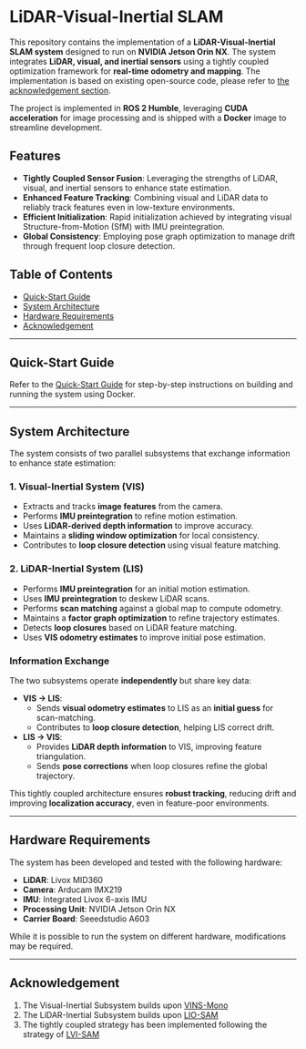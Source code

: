 
# LiDAR-Visual-Inertial SLAM

This repository contains the implementation of a **LiDAR-Visual-Inertial SLAM system** designed to run on **NVIDIA Jetson Orin NX**. The system integrates **LiDAR, visual, and inertial sensors** using a tightly coupled optimization framework for **real-time odometry and mapping**. The implementation is based on existing open-source code, please refer to [the acknowledgement section](#acknowledgement).

The project is implemented in **ROS 2 Humble**, leveraging **CUDA acceleration** for image processing and is shipped with a **Docker** image to streamline development.

## Features

-   **Tightly Coupled Sensor Fusion**: Leveraging the strengths of LiDAR, visual, and inertial sensors to enhance state estimation.
-   **Enhanced Feature Tracking**: Combining visual and LiDAR data to reliably track features even in low-texture environments.
-   **Efficient Initialization**: Rapid initialization achieved by integrating visual Structure-from-Motion (SfM) with IMU preintegration.
-   **Global Consistency**: Employing pose graph optimization to manage drift through frequent loop closure detection.

## Table of Contents

-   [Quick-Start Guide](#quick-start-guide)
-   [System Architecture](#system-architecture)
-   [Hardware Requirements](#hardware-requirements)
-   [Acknowledgement](#acknowledgement)

----------

## Quick-Start Guide

Refer to the [Quick-Start Guide](./docs/quick-start.md) for step-by-step instructions on building and running the system using Docker.

----------


## System Architecture

The system consists of two parallel subsystems that exchange information to enhance state estimation:

###  1. Visual-Inertial System (VIS)
- Extracts and tracks **image features** from the camera.
- Performs **IMU preintegration** to refine motion estimation.
- Uses **LiDAR-derived depth information** to improve accuracy.
- Maintains a **sliding window optimization** for local consistency.
- Contributes to **loop closure detection** using visual feature matching.

### 2. LiDAR-Inertial System (LIS)
- Performs **IMU preintegration** for an initial motion estimation.
- Uses **IMU preintegration** to deskew LiDAR scans.
- Performs **scan matching** against a global map to compute odometry.
- Maintains a **factor graph optimization** to refine trajectory estimates.
- Detects **loop closures** based on LiDAR feature matching.
- Uses **VIS odometry estimates** to improve initial pose estimation.

### Information Exchange
The two subsystems operate **independently** but share key data:
- **VIS → LIS**:
  - Sends **visual odometry estimates** to LIS as an **initial guess** for scan-matching.
  - Contributes to **loop closure detection**, helping LIS correct drift.
- **LIS → VIS**:
  - Provides **LiDAR depth information** to VIS, improving feature triangulation.
  - Sends **pose corrections** when loop closures refine the global trajectory.

This tightly coupled architecture ensures **robust tracking**, reducing drift and improving **localization accuracy**, even in feature-poor environments.


----------

## Hardware Requirements

The system has been developed and tested with the following hardware:

-   **LiDAR**: Livox MID360
-   **Camera**: Arducam IMX219
-   **IMU**: Integrated Livox 6-axis IMU
-   **Processing Unit**: NVIDIA Jetson Orin NX
-   **Carrier Board**: Seeedstudio A603

While it is possible to run the system on different hardware, modifications may be required.

----------

## Acknowledgement

1.  The Visual-Inertial Subsystem builds upon [VINS-Mono](https://github.com/HKUST-Aerial-Robotics/VINS-Mono)
2.  The LiDAR-Inertial Subsystem builds upon [LIO-SAM](https://github.com/TixiaoShan/LIO-SAM)
3.  The tightly coupled strategy has been implemented following the strategy of [LVI-SAM](https://github.com/TixiaoShan/LVI-SAM)


